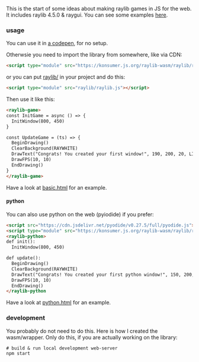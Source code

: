 This is the start of some ideas about making raylib games in JS for the web. It includes raylib 4.5.0 & raygui. You can see some examples [here](https://konsumer.js.org/raylib-wasm).

### usage

You can use it in [a codepen](https://codepen.io/konsumer/pen/NWEdxZq?editors=1000), for no setup.

Otherwsie you need to import the library from somewhere, like via CDN:

```html
<script type="module" src="https://konsumer.js.org/raylib-wasm/raylib/raylib.js"></script>
```

or you can put [raylib/](docs/raylib/) in your project and do this:

```html
<script type="module" src="raylib/raylib.js"></script>
```

Then use it like this:

```html
<raylib-game>
const InitGame = async () => {
  InitWindow(800, 450)
}

const UpdateGame = (ts) => {
  BeginDrawing()
  ClearBackground(RAYWHITE)
  DrawText("Congrats! You created your first window!", 190, 200, 20, LIGHTGRAY);
  DrawFPS(10, 10)
  EndDrawing()
}
</raylib-game>
```

Have a look at [basic.html](docs/basic.html) for an example.


#### python

You can also use python on the web (pyiodide) if you prefer:

```html
<script src="https://cdn.jsdelivr.net/pyodide/v0.27.5/full/pyodide.js"></script>
<script type="module" src="https://konsumer.js.org/raylib-wasm/raylib/raylib-python.js"></script>
<raylib-python>
def init():
  InitWindow(800, 450)

def update():
  BeginDrawing()
  ClearBackground(RAYWHITE)
  DrawText("Congrats! You created your first python window!", 150, 200, 20, LIGHTGRAY)
  DrawFPS(10, 10)
  EndDrawing()
</raylib-python
```

Have a look at [python.html](docs/python.html) for an example.

### development

You probably do not need to do this. Here is how I created the wasm/wrapper. Only do this, if you are actually working on the library:

```
# build & run local development web-server
npm start
```

